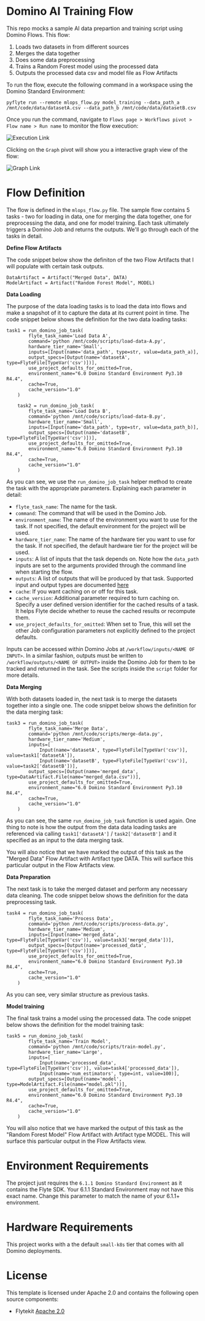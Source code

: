 # Domino AI Training Flow

This repo mocks a sample AI data prepartion and training script using Domino Flows. This flow:

1. Loads two datasets in from different sources
2. Merges the data together
3. Does some data preprocessing
4. Trains a Random Forest model using the processed data
5. Outputs the processed data csv and model file as Flow Artifacts

To run the flow, execute the following command in a workspace using the Domino Standard Environment: 

```
pyflyte run --remote mlops_flow.py model_training --data_path_a /mnt/code/data/datasetA.csv --data_path_b /mnt/code/data/datasetB.csv
```

Once you run the command, navigate to `Flows page > Workflows pivot > Flow name > Run name` to monitor the flow execution:

![Execution Link](https://github.com/dominodatalab/domino-ai-flows/blob/b1f7baf964400d33708fe013adbe71e9e7618900/screenshots/run.png)

Clicking on the `Graph` pivot will show you a interactive graph view of the flow:

![Graph Link](https://github.com/dominodatalab/domino-ai-flows/blob/b1f7baf964400d33708fe013adbe71e9e7618900/screenshots/graph.png)

# Flow Definition

The flow is defined in the `mlops_flow.py` file. The sample flow contains 5 tasks - two for loading in data, one for merging the data together, one for preprocessing the data, and one for model training. Each task ultimately triggers a Domino Job and returns the outputs. We'll go through each of the tasks in detail.

**Define Flow Artifacts**

The code snippet below show the definiton of the two Flow Artifacts that I will populate with certain task outputs.

```
DataArtifact = Artifact("Merged Data", DATA)
ModelArtifact = Artifact("Random Forest Model", MODEL)
```

**Data Loading**

The purpose of the data loading tasks is to load the data into flows and make a snapshot of it to capture the data at its current point in time. The code snippet below shows the definition for the two data loading tasks:

```
task1 = run_domino_job_task(
        flyte_task_name='Load Data A',
        command='python /mnt/code/scripts/load-data-A.py',
        hardware_tier_name='Small',
        inputs=[Input(name='data_path', type=str, value=data_path_a)],
        output_specs=[Output(name='datasetA', type=FlyteFile[TypeVar('csv')])],
        use_project_defaults_for_omitted=True,
        environment_name="6.0 Domino Standard Environment Py3.10 R4.4",
        cache=True,
        cache_version="1.0"
    )

    task2 = run_domino_job_task(
        flyte_task_name='Load Data B',
        command='python /mnt/code/scripts/load-data-B.py',
        hardware_tier_name='Small',
        inputs=[Input(name='data_path', type=str, value=data_path_b)],
        output_specs=[Output(name='datasetB', type=FlyteFile[TypeVar('csv')])],
        use_project_defaults_for_omitted=True,
        environment_name="6.0 Domino Standard Environment Py3.10 R4.4",
        cache=True,
        cache_version="1.0"
    )
```

As you can see, we use the `run_domino_job_task` helper method to create the task with the appropriate parameters. Explaining each parameter in detail:

- `flyte_task_name`: The name for the task.
- `command`: The command that will be used in the Domino Job.
- `environment_name`: The name of the environment you want to use for the task. If not specified, the default environment for the project will be used. 
- `hardware_tier_name`: The name of the hardware tier you want to use for the task. If not specified, the default hardware tier for the project will be used.
- `inputs`: A list of inputs that the task depends on. Note how the `data_path` inputs are set to the arguments provided through the command line when starting the flow.
- `outputs`: A list of outputs that will be produced by that task. Supported input and output types are documented [here](https://docs.flyte.org/en/latest/user_guide/data_types_and_io/index.html)
- `cache`: If you want caching on or off for this task.
- `cache_version`: Additional parameter required to turn caching on. Specify a user defined version identifier for the cached results of a task. It helps Flyte decide whether to reuse the cached results or recompute them.
- `use_project_defaults_for_omitted`: When set to True, this will set the other Job configuration parameters not explicitly defined to the project defaults.

Inputs can be accessed within Domino Jobs at `/workflow/inputs/<NAME OF INPUT>`. In a similar fashion, outputs must be written to `/workflow/outputs/<NAME OF OUTPUT>` inside the Domino Job for them to be tracked and returned in the task. See the scripts inside the `script` folder for more details.

**Data Merging**

With both datasets loaded in, the next task is to merge the datasets together into a single one. The code snippet below shows the definition for the data merging task:

```
task3 = run_domino_job_task(
        flyte_task_name='Merge Data',
        command='python /mnt/code/scripts/merge-data.py',
        hardware_tier_name='Medium',
        inputs=[
            Input(name='datasetA', type=FlyteFile[TypeVar('csv')], value=task1['datasetA']),
            Input(name='datasetB', type=FlyteFile[TypeVar('csv')], value=task2['datasetB'])],
        output_specs=[Output(name='merged_data', type=DataArtifact.File(name="merged_data.csv"))],
        use_project_defaults_for_omitted=True,
        environment_name="6.0 Domino Standard Environment Py3.10 R4.4",
        cache=True,
        cache_version="1.0"
    )
```

As you can see, the same `run_domino_job_task` function is used again. One thing to note is how the output from the data data loading tasks are referenced via calling `task1['datasetA']` / `task2['datasetB']` and it specified as an input to the data merging task.

You will also notice that we have marked the output of this task as the "Merged Data" Flow Artifact with Artifact type DATA. This will surface this particular output in the Flow Artifacts view.

**Data Preparation**

The next task is to take the merged dataset and perform any necessary data cleaning. The code snippet below shows the definition for the data preprocessing task. 

```
task4 = run_domino_job_task(
        flyte_task_name='Process Data',
        command='python /mnt/code/scripts/process-data.py',
        hardware_tier_name='Medium',
        inputs=[Input(name='merged_data', type=FlyteFile[TypeVar('csv')], value=task3['merged_data'])],
        output_specs=[Output(name='processed_data', type=FlyteFile[TypeVar('csv')])],
        use_project_defaults_for_omitted=True,
        environment_name="6.0 Domino Standard Environment Py3.10 R4.4",
        cache=True,
        cache_version="1.0"
    )
```

As you can see, very similar structure as previous tasks.

**Model training**

The final task trains a model using the processed data. The code snippet below shows the definition for the model training task:

```
task5 = run_domino_job_task(
        flyte_task_name='Train Model',
        command='python /mnt/code/scripts/train-model.py',
        hardware_tier_name='Large',
        inputs=[
            Input(name='processed_data', type=FlyteFile[TypeVar('csv')], value=task4['processed_data']),
            Input(name='num_estimators', type=int, value=100)],
        output_specs=[Output(name='model', type=ModelArtifact.File(name="model.pkl"))],
        use_project_defaults_for_omitted=True,
        environment_name="6.0 Domino Standard Environment Py3.10 R4.4",
        cache=True,
        cache_version="1.0"
    )
```

You will also notice that we have marked the output of this task as the "Random Forest Model" Flow Artifact with Artifact type MODEL. This will surface this particular output in the Flow Artifacts view.

# Environment Requirements

The project just requires the `6.1.1 Domino Standard Environment` as it contains the Flyte SDK. Your 6.1.1 Standard Environment may not have this exact name. Change this parameter to match the name of your 6.1.1+ environment. 

# Hardware Requirements

This project works with a the default `small-k8s` tier that comes with all Domino deployments.

# License
This template is licensed under Apache 2.0 and contains the following open source components: 

* Flytekit [Apache 2.0](https://github.com/flyteorg/flytekit/blob/master/LICENSE)
